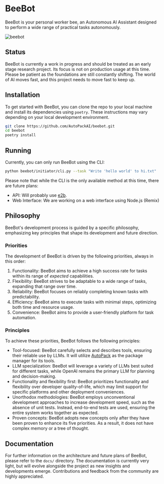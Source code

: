 # BeeBot

BeeBot is your personal worker bee, an Autonomous AI Assistant designed to perform a wide range of practical tasks
autonomously.

![beebot](https://github.com/AutoPackAI/beebot/assets/6236/4fb8a070-077b-4c9f-ab5d-b975a7de009f)

## Status

BeeBot is currently a work in progress and should be treated as an early stage research project. Its focus is not on
production usage at this time. Please be patient as the foundations are still constantly shifting. The world of AI moves
fast, and this project needs to move fast to keep up.

## Installation

To get started with BeeBot, you can clone the repo to your local machine and install its dependencies using `poetry`.
These instructions may vary depending on your local development environment.

```bash
git clone https://github.com/AutoPackAI/beebot.git
cd beebot
poetry install
```

## Running

Currently, you can only run BeeBot using the CLI:

```bash
python beebot/initiator/cli.py --task "Write 'hello world' to hi.txt"
```

Please note that while the CLI is the only available method at this time, there are future plans:

- API: Will probably use [e2b](https://www.e2b.dev/).
- Web Interface: We are working on a web interface using Node.js (Remix)

## Philosophy

BeeBot's development process is guided by a specific philosophy, emphasizing key principles that shape its development
and future direction.

### Priorities

The development of BeeBot is driven by the following priorities, always in this order:

1. Functionality: BeeBot aims to achieve a high success rate for tasks within its range of _expected_ capabilities.
2. Flexibility: BeeBot strives to be adaptable to a wide range of tasks, expanding that range over time.
3. Reliability: BeeBot focuses on reliably completing known tasks with predictability.
4. Efficiency: BeeBot aims to execute tasks with minimal steps, optimizing both time and resource usage.
5. Convenience: BeeBot aims to provide a user-friendly platform for task automation.

### Principles

To achieve these priorities, BeeBot follows the following principles:

- Tool-focused: BeeBot carefully selects and describes tools, ensuring their reliable use by LLMs. It
  will utilize [AutoPack](https://autopack.ai) as the package manager for its tools.
- LLM specialization: BeeBot will leverage a variety of LLMs best suited for different tasks, while OpenAI remains the
  primary LLM for planning and decision-making.
- Functionality and flexibility first: BeeBot prioritizes functionality and flexibility over developer quality-of-life,
  which may limit support for specific platforms and other deployment conveniences.
- Unorthodox methodologies: BeeBot employs unconventional development approaches to increase development speed, such as
  the absence of unit tests. Instead, end-to-end tests are used, ensuring the entire system works together as expected.
- Proven concepts: BeeBot adopts new concepts only after they have been proven to enhance its five priorities.
  As a result, it does not have complex memory or a tree of thought.

## Documentation

For further information on the architecture and future plans of BeeBot, please refer to the `docs/` directory. The
documentation is currently very light, but will evolve alongside the project as new insights and developments emerge.
Contributions and feedback from the community are highly appreciated.
